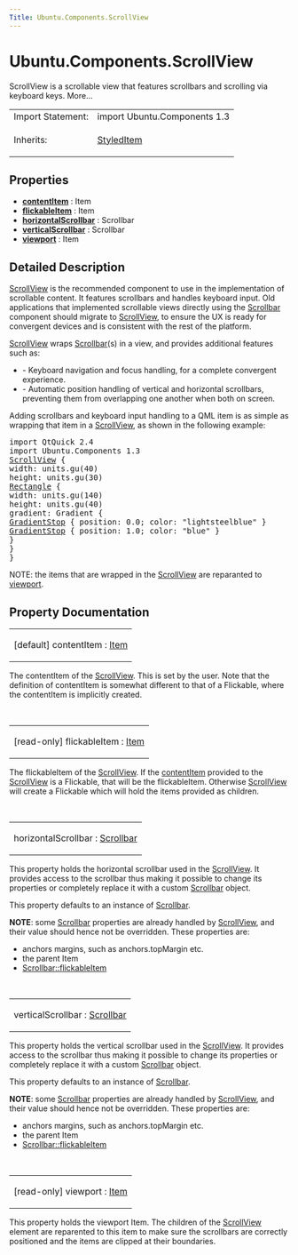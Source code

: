```yaml
---
Title: Ubuntu.Components.ScrollView
---
```


# Ubuntu.Components.ScrollView

<span class="subtitle"></span>
<!-- $$$ScrollView-brief -->
<p>ScrollView is a scrollable view that features scrollbars and scrolling via keyboard keys. More...</p>
<!-- @@@ScrollView -->
<table class="alignedsummary">
<tr><td class="memItemLeft rightAlign topAlign"> Import Statement:</td><td class="memItemRight bottomAlign"> import Ubuntu.Components 1.3</td></tr><tr><td class="memItemLeft rightAlign topAlign"> Inherits:</td><td class="memItemRight bottomAlign"> <p><a href="Ubuntu.Components.StyledItem.md">StyledItem</a></p>
</td></tr></table><ul>
</ul>
<h2 id="properties">Properties</h2>
<ul>
<li class="fn"><b><b><a href="#contentItem-prop">contentItem</a></b></b> : Item</li>
<li class="fn"><b><b><a href="#flickableItem-prop">flickableItem</a></b></b> : Item</li>
<li class="fn"><b><b><a href="#horizontalScrollbar-prop">horizontalScrollbar</a></b></b> : Scrollbar</li>
<li class="fn"><b><b><a href="#verticalScrollbar-prop">verticalScrollbar</a></b></b> : Scrollbar</li>
<li class="fn"><b><b><a href="#viewport-prop">viewport</a></b></b> : Item</li>
</ul>
<!-- $$$ScrollView-description -->
<h2 id="details">Detailed Description</h2>
</p>
<p><a href="index.html">ScrollView</a> is the recommended component to use in the implementation of scrollable content. It features scrollbars and handles keyboard input. Old applications that implemented scrollable views directly using the <a href="Ubuntu.Components.Scrollbar.md">Scrollbar</a> component should migrate to <a href="index.html">ScrollView</a>, to ensure the UX is ready for convergent devices and is consistent with the rest of the platform.</p>
<p><a href="index.html">ScrollView</a> wraps <a href="Ubuntu.Components.Scrollbar.md">Scrollbar</a>(s) in a view, and provides additional features such as:</p>
<ul>
<li>- Keyboard navigation and focus handling, for a complete convergent experience.</li>
<li>- Automatic position handling of vertical and horizontal scrollbars, preventing them from overlapping one another when both on screen.</li>
</ul>
<p>Adding scrollbars and keyboard input handling to a QML item is as simple as wrapping that item in a <a href="index.html">ScrollView</a>, as shown in the following example:</p>
<pre class="qml">import QtQuick 2.4
import Ubuntu.Components 1.3
<span class="type"><a href="index.html">ScrollView</a></span> {
<span class="name">width</span>: <span class="name">units</span>.<span class="name">gu</span>(<span class="number">40</span>)
<span class="name">height</span>: <span class="name">units</span>.<span class="name">gu</span>(<span class="number">30</span>)
<span class="type"><a href="../sdk-14.10/QtQuick.Rectangle.md">Rectangle</a></span> {
<span class="name">width</span>: <span class="name">units</span>.<span class="name">gu</span>(<span class="number">140</span>)
<span class="name">height</span>: <span class="name">units</span>.<span class="name">gu</span>(<span class="number">40</span>)
<span class="name">gradient</span>: <span class="name">Gradient</span> {
<span class="type"><a href="../sdk-14.10/QtQuick.GradientStop.md">GradientStop</a></span> { <span class="name">position</span>: <span class="number">0.0</span>; <span class="name">color</span>: <span class="string">&quot;lightsteelblue&quot;</span> }
<span class="type"><a href="../sdk-14.10/QtQuick.GradientStop.md">GradientStop</a></span> { <span class="name">position</span>: <span class="number">1.0</span>; <span class="name">color</span>: <span class="string">&quot;blue&quot;</span> }
}
}
}</pre>
<p>NOTE: the items that are wrapped in the <a href="index.html">ScrollView</a> are reparanted to <a href="#viewport-prop">viewport</a>.</p>
<!-- @@@ScrollView -->
<h2>Property Documentation</h2>
<!-- $$$contentItem -->
<table class="qmlname"><tr valign="top" id="contentItem-prop"><td class="tblQmlPropNode"><p><span class="qmldefault">[default] </span><span class="name">contentItem</span> : <span class="type"><a href="../sdk-14.10/QtQuick.Item.md">Item</a></span></p></td></tr></table><p>The contentItem of the <a href="index.html">ScrollView</a>. This is set by the user. Note that the definition of contentItem is somewhat different to that of a Flickable, where the contentItem is implicitly created.</p>
<!-- @@@contentItem -->
<br/>
<!-- $$$flickableItem -->
<table class="qmlname"><tr valign="top" id="flickableItem-prop"><td class="tblQmlPropNode"><p><span class="qmlreadonly">[read-only] </span><span class="name">flickableItem</span> : <span class="type"><a href="../sdk-14.10/QtQuick.Item.md">Item</a></span></p></td></tr></table><p>The flickableItem of the <a href="index.html">ScrollView</a>. If the <a href="#contentItem-prop">contentItem</a> provided to the <a href="index.html">ScrollView</a> is a Flickable, that will be the flickableItem. Otherwise <a href="index.html">ScrollView</a> will create a Flickable which will hold the items provided as children.</p>
<!-- @@@flickableItem -->
<br/>
<!-- $$$horizontalScrollbar -->
<table class="qmlname"><tr valign="top" id="horizontalScrollbar-prop"><td class="tblQmlPropNode"><p><span class="name">horizontalScrollbar</span> : <span class="type"><a href="Ubuntu.Components.Scrollbar.md">Scrollbar</a></span></p></td></tr></table><p>This property holds the horizontal scrollbar used in the <a href="index.html">ScrollView</a>. It provides access to the scrollbar thus making it possible to change its properties or completely replace it with a custom <a href="Ubuntu.Components.Scrollbar.md">Scrollbar</a> object.</p>
<p>This property defaults to an instance of <a href="Ubuntu.Components.Scrollbar.md">Scrollbar</a>.</p>
<p><b>NOTE</b>: some <a href="Ubuntu.Components.Scrollbar.md">Scrollbar</a> properties are already handled by <a href="index.html">ScrollView</a>, and their value should hence not be overridden. These properties are:</p>
<ul>
<li>anchors margins, such as anchors.topMargin etc.</li>
<li>the parent Item</li>
<li><a href="Ubuntu.Components.Scrollbar.md#flickableItem-prop">Scrollbar::flickableItem</a></li>
</ul>
<!-- @@@horizontalScrollbar -->
<br/>
<!-- $$$verticalScrollbar -->
<table class="qmlname"><tr valign="top" id="verticalScrollbar-prop"><td class="tblQmlPropNode"><p><span class="name">verticalScrollbar</span> : <span class="type"><a href="Ubuntu.Components.Scrollbar.md">Scrollbar</a></span></p></td></tr></table><p>This property holds the vertical scrollbar used in the <a href="index.html">ScrollView</a>. It provides access to the scrollbar thus making it possible to change its properties or completely replace it with a custom <a href="Ubuntu.Components.Scrollbar.md">Scrollbar</a> object.</p>
<p>This property defaults to an instance of <a href="Ubuntu.Components.Scrollbar.md">Scrollbar</a>.</p>
<p><b>NOTE</b>: some <a href="Ubuntu.Components.Scrollbar.md">Scrollbar</a> properties are already handled by <a href="index.html">ScrollView</a>, and their value should hence not be overridden. These properties are:</p>
<ul>
<li>anchors margins, such as anchors.topMargin etc.</li>
<li>the parent Item</li>
<li><a href="Ubuntu.Components.Scrollbar.md#flickableItem-prop">Scrollbar::flickableItem</a></li>
</ul>
<!-- @@@verticalScrollbar -->
<br/>
<!-- $$$viewport -->
<table class="qmlname"><tr valign="top" id="viewport-prop"><td class="tblQmlPropNode"><p><span class="qmlreadonly">[read-only] </span><span class="name">viewport</span> : <span class="type"><a href="../sdk-14.10/QtQuick.Item.md">Item</a></span></p></td></tr></table><p>This property holds the viewport Item. The children of the <a href="index.html">ScrollView</a> element are reparented to this item to make sure the scrollbars are correctly positioned and the items are clipped at their boundaries.</p>
<!-- @@@viewport -->
<br/>
